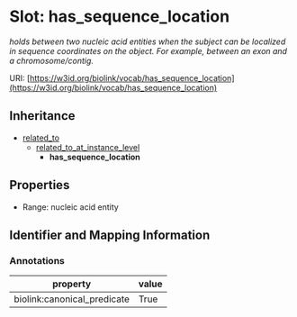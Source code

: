# Slot: has_sequence_location
_holds between two nucleic acid entities when the subject can be localized in sequence coordinates on the object. For example, between an exon and a chromosome/contig._


URI: [https://w3id.org/biolink/vocab/has_sequence_location](https://w3id.org/biolink/vocab/has_sequence_location)




## Inheritance

* [related_to](related_to.md)
    * [related_to_at_instance_level](related_to_at_instance_level.md)
        * **has_sequence_location**



## Properties

 * Range: nucleic acid entity



## Identifier and Mapping Information





### Annotations

| property | value |
| --- | --- |
| biolink:canonical_predicate | True |


